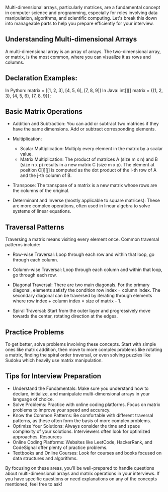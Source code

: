 Multi-dimensional arrays, particularly matrices, are a fundamental concept in computer science and programming, especially for roles involving data manipulation, algorithms, and scientific computing. Let's break this down into manageable parts to help you prepare efficiently for your interview.

## Understanding Multi-dimensional Arrays

A multi-dimensional array is an array of arrays. The two-dimensional array, or matrix, is the most common, where you can visualize it as rows and columns.

## Declaration Examples:

In Python: matrix = [[1, 2, 3], [4, 5, 6], [7, 8, 9]]
In Java: int[][] matrix = {{1, 2, 3}, {4, 5, 6}, {7, 8, 9}};

## Basic Matrix Operations

- Addition and Subtraction: You can add or subtract two matrices if they have the same dimensions. Add or subtract corresponding elements.

- Multiplication:
    - Scalar Multiplication: Multiply every element in the matrix by a scalar value.
    - Matrix Multiplication: The product of matrices A (size m x n) and B (size n x p) results in a new matrix C (size m x p). The element at position C[i][j] is computed as the dot product of the i-th row of A and the j-th column of B.

- Transpose: The transpose of a matrix is a new matrix whose rows are the columns of the original.

- Determinant and Inverse (mostly applicable to square matrices): These are more complex operations, often used in linear algebra to solve systems of linear equations.

## Traversal Patterns

Traversing a matrix means visiting every element once. Common traversal patterns include:

- Row-wise Traversal: Loop through each row and within that loop, go through each column.

- Column-wise Traversal: Loop through each column and within that loop, go through each row.

- Diagonal Traversal: There are two main diagonals. For the primary diagonal, elements satisfy the condition row index = column index. The secondary diagonal can be traversed by iterating through elements where row index + column index = size of matrix - 1.

- Spiral Traversal: Start from the outer layer and progressively move towards the center, rotating direction at the edges.

## Practice Problems

To get better, solve problems involving these concepts. Start with simple ones like matrix addition, then move to more complex problems like rotating a matrix, finding the spiral order traversal, or even solving puzzles like Sudoku which heavily use matrix manipulation.

## Tips for Interview Preparation

- Understand the Fundamentals: Make sure you understand how to declare, initialize, and manipulate multi-dimensional arrays in your language of choice.
- Solve Problems: Practice with online coding platforms. Focus on matrix problems to improve your speed and accuracy.
- Know the Common Patterns: Be comfortable with different traversal patterns, as these often form the basis of more complex problems.
- Optimize Your Solutions: Always consider the time and space complexity of your solutions. Interviewers often look for optimized approaches.
Resources
- Online Coding Platforms: Websites like LeetCode, HackerRank, and CodeSignal offer plenty of practice problems.
- Textbooks and Online Courses: Look for courses and books focused on data structures and algorithms.

By focusing on these areas, you'll be well-prepared to handle questions about multi-dimensional arrays and matrix operations in your interviews. If you have specific questions or need explanations on any of the concepts mentioned, feel free to ask!